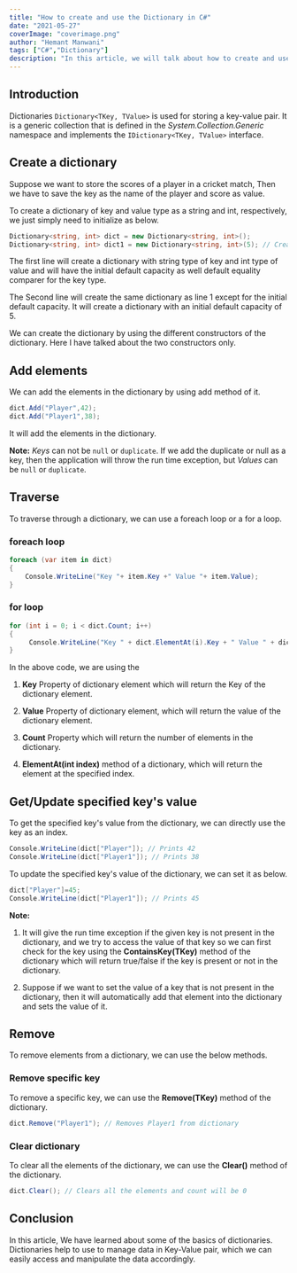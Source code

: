 ```yaml
---
title: "How to create and use the Dictionary in C#"
date: "2021-05-27"
coverImage: "coverimage.png"
author: "Hemant Manwani"
tags: ["C#","Dictionary"]
description: "In this article, we will talk about how to create and use the Dictionary in C#."
---
```

## Introduction
 
Dictionaries `Dictionary<TKey, TValue>` is used for storing a key-value pair. It is a generic collection that is defined in the *System.Collection.Generic* namespace and implements the `IDictionary<TKey, TValue>` interface.
 
## Create a dictionary
 
Suppose we want to store the scores of a player in a cricket match, Then we have to save the key as the name of the player and score as value.
 
To create a dictionary of key and value type as a string and int, respectively, we just simply need to initialize as below.
 
```c#
Dictionary<string, int> dict = new Dictionary<string, int>();
Dictionary<string, int> dict1 = new Dictionary<string, int>(5); // Creates a dictionary with default initial capacity of 5
``` 
The first line will create a dictionary with string type of key and int type of value and will have the initial default capacity as well default equality comparer for the key type.
 
The Second line will create the same dictionary as line 1 except for the initial default capacity. It will create a dictionary with an initial default capacity of 5.
 
We can create the dictionary by using the different constructors of the dictionary. Here I have talked about the two constructors only.
 
## Add elements
 
We can add the elements in the dictionary by using add method of it.
 
```c#
dict.Add("Player",42);
dict.Add("Player1",38);
```
It will add the elements in the dictionary. 
 
**Note:** *Keys* can not be `null` or `duplicate`. If we add the duplicate or null as a key, then the application will throw the run time exception, but *Values* can be `null` or `duplicate`.
 
## Traverse
 
To traverse through a dictionary, we can use a foreach loop or a for a loop.
 
### foreach loop
 
```c#
foreach (var item in dict)
{
    Console.WriteLine("Key "+ item.Key +" Value "+ item.Value);
}
```
### for loop
 
```c#
for (int i = 0; i < dict.Count; i++)
{
     Console.WriteLine("Key " + dict.ElementAt(i).Key + " Value " + dict.ElementAt(i).Value);
}
```
In the above code, we are using the 
 
1. **Key** Property of dictionary element which will return the Key of the dictionary element.
 
2. **Value** Property of dictionary element, which will return the value of the dictionary element.
 
3. **Count** Property which will return the number of elements in the dictionary.
 
4. **ElementAt(int index)** method of a dictionary, which will return the element at the specified index.
 
## Get/Update specified key's value
 
To get the specified key's value from the dictionary, we can directly use the key as an index. 
 
```c#
Console.WriteLine(dict["Player"]); // Prints 42
Console.WriteLine(dict["Player1"]); // Prints 38
```
To update the specified key's value of the dictionary, we can set it as below.
 
```c#
dict["Player"]=45;
Console.WriteLine(dict["Player1"]); // Prints 45
```
 
**Note:** 
 
1. It will give the run time exception if the given key is not present in the dictionary, and we try to access the value of that key so we can first check for the key using the **ContainsKey(TKey)** method of the dictionary which will return true/false if the key is present or not in the dictionary.
 
2. Suppose if we want to set the value of a key that is not present in the dictionary, then it will automatically add that element into the dictionary and sets the value of it.
 
## Remove
 
To remove elements from a dictionary, we can use the below methods.
 
### Remove specific key
 
To remove a specific key, we can use the **Remove(TKey)** method of the dictionary.
 
```c#
dict.Remove("Player1"); // Removes Player1 from dictionary
```
### Clear dictionary
 
To clear all the elements of the dictionary, we can use the **Clear()** method of the dictionary.
 
```c#
dict.Clear(); // Clears all the elements and count will be 0
```
 
## Conclusion
 
In this article, We have learned about some of the basics of dictionaries. Dictionaries help to use to manage data in Key-Value pair, which we can easily access and manipulate the data accordingly.
